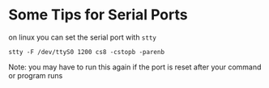 # Some Tips for Serial Ports

on linux you can set the serial port with `stty`

`stty -F /dev/ttyS0 1200 cs8 -cstopb -parenb`

Note: you may have to run this again if the port is reset after your command or program runs
